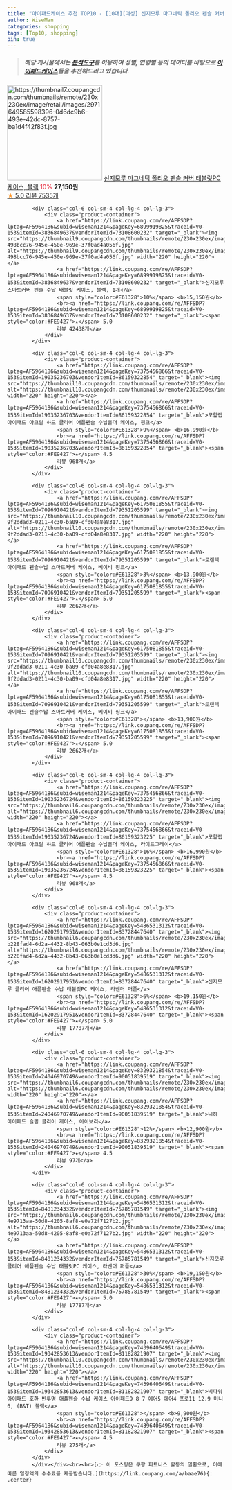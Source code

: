 ```yaml
---
title: "아이패드케이스 추천 TOP10 - [10대][여성] 신지모루 마그네틱 폴리오 펜슬 커버 태블릿PC 케이스, 블랙"
author: WiseMan
categories: shopping
tags: [Top10, shopping]
pin: true
---
```


> ##### 해당 게시물에서는 [**분석도구**](https://itemscout.io/)를 이용하여 **성별**, **연령별** 등의 데이터를 바탕으로 [**아이패드케이스**](https://link.coupang.com/a/baae76)들을 추천해드리고 있습니다.
<div class="container"><div class="row">
            <div class="col-6 col-sm-4 col-lg-4 col-lg-3">
                <div class="product-container">
                    <a href="https://link.coupang.com/re/AFFSDP?lptag=AF5964186&subid=wiseman1214&pageKey=2231992389&traceid=V0-153&itemId=16591659967&vendorItemId=75786063418" target="_blank"><img src="https://thumbnail7.coupangcdn.com/thumbnails/remote/230x230ex/image/retail/images/2971649585598396-0d6dc9b6-493e-42dc-8757-ba1d4f42f83f.jpg" alt="https://thumbnail7.coupangcdn.com/thumbnails/remote/230x230ex/image/retail/images/2971649585598396-0d6dc9b6-493e-42dc-8757-ba1d4f42f83f.jpg" width="220" height="220"></a>
                    <a href="https://link.coupang.com/re/AFFSDP?lptag=AF5964186&subid=wiseman1214&pageKey=2231992389&traceid=V0-153&itemId=16591659967&vendorItemId=75786063418" target="_blank">신지모루 마그네틱 폴리오 펜슬 커버 태블릿PC 케이스, 블랙</a>
                    <span style="color:#E61328">10%</span> <b>27,150원</b>
                    <br><a href="https://link.coupang.com/re/AFFSDP?lptag=AF5964186&subid=wiseman1214&pageKey=2231992389&traceid=V0-153&itemId=16591659967&vendorItemId=75786063418" target="_blank"><span style="color:#FE9427">★</span> 5.0
                    리뷰 7535개</a>
                </div>
            </div>
            
            <div class="col-6 col-sm-4 col-lg-4 col-lg-3">
                <div class="product-container">
                    <a href="https://link.coupang.com/re/AFFSDP?lptag=AF5964186&subid=wiseman1214&pageKey=6899919825&traceid=V0-153&itemId=3836849637&vendorItemId=73108600232" target="_blank"><img src="https://thumbnail9.coupangcdn.com/thumbnails/remote/230x230ex/image/retail/images/4369532085274385-498bcc76-945e-450e-969e-37f0ad4a056f.jpg" alt="https://thumbnail9.coupangcdn.com/thumbnails/remote/230x230ex/image/retail/images/4369532085274385-498bcc76-945e-450e-969e-37f0ad4a056f.jpg" width="220" height="220"></a>
                    <a href="https://link.coupang.com/re/AFFSDP?lptag=AF5964186&subid=wiseman1214&pageKey=6899919825&traceid=V0-153&itemId=3836849637&vendorItemId=73108600232" target="_blank">신지모루 스마트커버 펜슬 수납 태블릿 케이스, 블랙, 1개</a>
                    <span style="color:#E61328">10%</span> <b>15,150원</b>
                    <br><a href="https://link.coupang.com/re/AFFSDP?lptag=AF5964186&subid=wiseman1214&pageKey=6899919825&traceid=V0-153&itemId=3836849637&vendorItemId=73108600232" target="_blank"><span style="color:#FE9427">★</span> 5.0
                    리뷰 42438개</a>
                </div>
            </div>
            
            <div class="col-6 col-sm-4 col-lg-4 col-lg-3">
                <div class="product-container">
                    <a href="https://link.coupang.com/re/AFFSDP?lptag=AF5964186&subid=wiseman1214&pageKey=7375456866&traceid=V0-153&itemId=19035236703&vendorItemId=86159322854" target="_blank"><img src="https://thumbnail10.coupangcdn.com/thumbnails/remote/230x230ex/image/vendor_inventory/1ff5/f771a6042b5522a75c56abd1730fa48bb3c4f1b518fb0beb8aa050c10204.png" alt="https://thumbnail10.coupangcdn.com/thumbnails/remote/230x230ex/image/vendor_inventory/1ff5/f771a6042b5522a75c56abd1730fa48bb3c4f1b518fb0beb8aa050c10204.png" width="220" height="220"></a>
                    <a href="https://link.coupang.com/re/AFFSDP?lptag=AF5964186&subid=wiseman1214&pageKey=7375456866&traceid=V0-153&itemId=19035236703&vendorItemId=86159322854" target="_blank">모할랩 아이패드 아크릴 하드 클리어 애플펜슬 수납홀더 케이스, 핑크</a>
                    <span style="color:#E61328">9%</span> <b>16,990원</b>
                    <br><a href="https://link.coupang.com/re/AFFSDP?lptag=AF5964186&subid=wiseman1214&pageKey=7375456866&traceid=V0-153&itemId=19035236703&vendorItemId=86159322854" target="_blank"><span style="color:#FE9427">★</span> 4.5
                    리뷰 968개</a>
                </div>
            </div>
            
            <div class="col-6 col-sm-4 col-lg-4 col-lg-3">
                <div class="product-container">
                    <a href="https://link.coupang.com/re/AFFSDP?lptag=AF5964186&subid=wiseman1214&pageKey=6175081855&traceid=V0-153&itemId=7096910421&vendorItemId=79351205599" target="_blank"><img src="https://thumbnail10.coupangcdn.com/thumbnails/remote/230x230ex/image/retail/images/268262597622179-9f2ddad3-0211-4c30-ba09-cfd04a8e8317.jpg" alt="https://thumbnail10.coupangcdn.com/thumbnails/remote/230x230ex/image/retail/images/268262597622179-9f2ddad3-0211-4c30-ba09-cfd04a8e8317.jpg" width="220" height="220"></a>
                    <a href="https://link.coupang.com/re/AFFSDP?lptag=AF5964186&subid=wiseman1214&pageKey=6175081855&traceid=V0-153&itemId=7096910421&vendorItemId=79351205599" target="_blank">로랜텍 아이패드 펜슬수납 스마트커버 케이스, 베이비 핑크</a>
                    <span style="color:#E61328">3%</span> <b>13,900원</b>
                    <br><a href="https://link.coupang.com/re/AFFSDP?lptag=AF5964186&subid=wiseman1214&pageKey=6175081855&traceid=V0-153&itemId=7096910421&vendorItemId=79351205599" target="_blank"><span style="color:#FE9427">★</span> 5.0
                    리뷰 2662개</a>
                </div>
            </div>
            
            <div class="col-6 col-sm-4 col-lg-4 col-lg-3">
                <div class="product-container">
                    <a href="https://link.coupang.com/re/AFFSDP?lptag=AF5964186&subid=wiseman1214&pageKey=6175081855&traceid=V0-153&itemId=7096910421&vendorItemId=79351205599" target="_blank"><img src="https://thumbnail10.coupangcdn.com/thumbnails/remote/230x230ex/image/retail/images/268262597622179-9f2ddad3-0211-4c30-ba09-cfd04a8e8317.jpg" alt="https://thumbnail10.coupangcdn.com/thumbnails/remote/230x230ex/image/retail/images/268262597622179-9f2ddad3-0211-4c30-ba09-cfd04a8e8317.jpg" width="220" height="220"></a>
                    <a href="https://link.coupang.com/re/AFFSDP?lptag=AF5964186&subid=wiseman1214&pageKey=6175081855&traceid=V0-153&itemId=7096910421&vendorItemId=79351205599" target="_blank">로랜텍 아이패드 펜슬수납 스마트커버 케이스, 베이비 핑크</a>
                    <span style="color:#E61328"></span> <b>13,900원</b>
                    <br><a href="https://link.coupang.com/re/AFFSDP?lptag=AF5964186&subid=wiseman1214&pageKey=6175081855&traceid=V0-153&itemId=7096910421&vendorItemId=79351205599" target="_blank"><span style="color:#FE9427">★</span> 5.0
                    리뷰 2662개</a>
                </div>
            </div>
            
            <div class="col-6 col-sm-4 col-lg-4 col-lg-3">
                <div class="product-container">
                    <a href="https://link.coupang.com/re/AFFSDP?lptag=AF5964186&subid=wiseman1214&pageKey=7375456866&traceid=V0-153&itemId=19035236724&vendorItemId=86159323225" target="_blank"><img src="https://thumbnail6.coupangcdn.com/thumbnails/remote/230x230ex/image/vendor_inventory/88fc/3c38f2adaa53c3245d153897a8a160a75e9cde125ecdf4b572a36d7a8670.png" alt="https://thumbnail6.coupangcdn.com/thumbnails/remote/230x230ex/image/vendor_inventory/88fc/3c38f2adaa53c3245d153897a8a160a75e9cde125ecdf4b572a36d7a8670.png" width="220" height="220"></a>
                    <a href="https://link.coupang.com/re/AFFSDP?lptag=AF5964186&subid=wiseman1214&pageKey=7375456866&traceid=V0-153&itemId=19035236724&vendorItemId=86159323225" target="_blank">모할랩 아이패드 아크릴 하드 클리어 애플펜슬 수납홀더 케이스, 라이트그레이</a>
                    <span style="color:#E61328">16%</span> <b>16,990원</b>
                    <br><a href="https://link.coupang.com/re/AFFSDP?lptag=AF5964186&subid=wiseman1214&pageKey=7375456866&traceid=V0-153&itemId=19035236724&vendorItemId=86159323225" target="_blank"><span style="color:#FE9427">★</span> 4.5
                    리뷰 968개</a>
                </div>
            </div>
            
            <div class="col-6 col-sm-4 col-lg-4 col-lg-3">
                <div class="product-container">
                    <a href="https://link.coupang.com/re/AFFSDP?lptag=AF5964186&subid=wiseman1214&pageKey=5486531312&traceid=V0-153&itemId=16202917951&vendorItemId=83728447640" target="_blank"><img src="https://thumbnail6.coupangcdn.com/thumbnails/remote/230x230ex/image/retail/images/113416574776678-b228fad4-6d2a-4432-8b43-063b0e1cd3d6.jpg" alt="https://thumbnail6.coupangcdn.com/thumbnails/remote/230x230ex/image/retail/images/113416574776678-b228fad4-6d2a-4432-8b43-063b0e1cd3d6.jpg" width="220" height="220"></a>
                    <a href="https://link.coupang.com/re/AFFSDP?lptag=AF5964186&subid=wiseman1214&pageKey=5486531312&traceid=V0-153&itemId=16202917951&vendorItemId=83728447640" target="_blank">신지모루 클리어 애플펜슬 수납 태블릿PC 케이스, 라벤더 퍼플</a>
                    <span style="color:#E61328">6%</span> <b>19,150원</b>
                    <br><a href="https://link.coupang.com/re/AFFSDP?lptag=AF5964186&subid=wiseman1214&pageKey=5486531312&traceid=V0-153&itemId=16202917951&vendorItemId=83728447640" target="_blank"><span style="color:#FE9427">★</span> 5.0
                    리뷰 17787개</a>
                </div>
            </div>
            
            <div class="col-6 col-sm-4 col-lg-4 col-lg-3">
                <div class="product-container">
                    <a href="https://link.coupang.com/re/AFFSDP?lptag=AF5964186&subid=wiseman1214&pageKey=8329321854&traceid=V0-153&itemId=24046970749&vendorItemId=90051839519" target="_blank"><img src="https://thumbnail6.coupangcdn.com/thumbnails/remote/230x230ex/image/vendor_inventory/909b/5ac608b5709c945c98776b46b323a1c2e539ed0d65fa59879ced49579333.jpg" alt="https://thumbnail6.coupangcdn.com/thumbnails/remote/230x230ex/image/vendor_inventory/909b/5ac608b5709c945c98776b46b323a1c2e539ed0d65fa59879ced49579333.jpg" width="220" height="220"></a>
                    <a href="https://link.coupang.com/re/AFFSDP?lptag=AF5964186&subid=wiseman1214&pageKey=8329321854&traceid=V0-153&itemId=24046970749&vendorItemId=90051839519" target="_blank">니하 아이패드 슬림 클리어 케이스, 아이보리</a>
                    <span style="color:#E61328">12%</span> <b>12,900원</b>
                    <br><a href="https://link.coupang.com/re/AFFSDP?lptag=AF5964186&subid=wiseman1214&pageKey=8329321854&traceid=V0-153&itemId=24046970749&vendorItemId=90051839519" target="_blank"><span style="color:#FE9427">★</span> 4.5
                    리뷰 97개</a>
                </div>
            </div>
            
            <div class="col-6 col-sm-4 col-lg-4 col-lg-3">
                <div class="product-container">
                    <a href="https://link.coupang.com/re/AFFSDP?lptag=AF5964186&subid=wiseman1214&pageKey=5486531312&traceid=V0-153&itemId=8481234332&vendorItemId=75785781549" target="_blank"><img src="https://thumbnail6.coupangcdn.com/thumbnails/remote/230x230ex/image/retail/images/1257674761816392-4e9713aa-50d8-4205-8af8-e0a72f7127b2.jpg" alt="https://thumbnail6.coupangcdn.com/thumbnails/remote/230x230ex/image/retail/images/1257674761816392-4e9713aa-50d8-4205-8af8-e0a72f7127b2.jpg" width="220" height="220"></a>
                    <a href="https://link.coupang.com/re/AFFSDP?lptag=AF5964186&subid=wiseman1214&pageKey=5486531312&traceid=V0-153&itemId=8481234332&vendorItemId=75785781549" target="_blank">신지모루 클리어 애플펜슬 수납 태블릿PC 케이스, 라벤더 퍼플</a>
                    <span style="color:#E61328">30%</span> <b>19,150원</b>
                    <br><a href="https://link.coupang.com/re/AFFSDP?lptag=AF5964186&subid=wiseman1214&pageKey=5486531312&traceid=V0-153&itemId=8481234332&vendorItemId=75785781549" target="_blank"><span style="color:#FE9427">★</span> 5.0
                    리뷰 17787개</a>
                </div>
            </div>
            
            <div class="col-6 col-sm-4 col-lg-4 col-lg-3">
                <div class="product-container">
                    <a href="https://link.coupang.com/re/AFFSDP?lptag=AF5964186&subid=wiseman1214&pageKey=7439640649&traceid=V0-153&itemId=19342853613&vendorItemId=81182821907" target="_blank"><img src="https://thumbnail10.coupangcdn.com/thumbnails/remote/230x230ex/image/vendor_inventory/a66a/c95a9bcbfd62e7d059b508122b9ae7a29408608688fb7cf4959107449833.jpg" alt="https://thumbnail10.coupangcdn.com/thumbnails/remote/230x230ex/image/vendor_inventory/a66a/c95a9bcbfd62e7d059b508122b9ae7a29408608688fb7cf4959107449833.jpg" width="220" height="220"></a>
                    <a href="https://link.coupang.com/re/AFFSDP?lptag=AF5964186&subid=wiseman1214&pageKey=7439640649&traceid=V0-153&itemId=19342853613&vendorItemId=81182821907" target="_blank">빅파워 아이패드 호환 반투명 애플펜슬 수납 케이스 아이패드9 8 7 에어5 에어4 프로11 12.9 미니6, (B&T) 블랙</a>
                    <span style="color:#E61328"></span> <b>9,900원</b>
                    <br><a href="https://link.coupang.com/re/AFFSDP?lptag=AF5964186&subid=wiseman1214&pageKey=7439640649&traceid=V0-153&itemId=19342853613&vendorItemId=81182821907" target="_blank"><span style="color:#FE9427">★</span> 4.5
                    리뷰 275개</a>
                </div>
            </div>
            </div></div><br><br>[👉 이 포스팅은 쿠팡 파트너스 활동의 일환으로, 이에 따른 일정액의 수수료를 제공받습니다.](https://link.coupang.com/a/baae76){: .center}